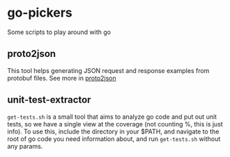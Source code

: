 # go-pickers
Some scripts to play around with go


## proto2json
This tool helps generating JSON request and response examples from protobuf files. See more in [proto2json](proto2json/README.md)

## unit-test-extractor
`get-tests.sh` is a small tool that aims to analyze go code and put out unit tests, so we have a single view at the coverage (not counting %, this is just info).
To use this, include the directory in your $PATH, and navigate to the root of go code you need information about, and run `get-tests.sh` without any params.